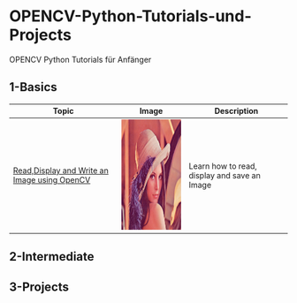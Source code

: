 # OPENCV-Python-Tutorials-und-Projects
OPENCV Python Tutorials für Anfänger

## 1-Basics 
|  Topic        |  Image        |  Description      | 
|  ------------ | ------------  | ------------      |
|[Read,Display and Write an Image using OpenCV](https://github.com/ELMehdiNaor/OPENCV-Python-Tutorials-und-Projekte/blob/main/Basics/Read_Display_Write_Image.py)|<img src="https://github.com/ELMehdiNaor/OPENCV-Python-Tutorials-und-Projekte/blob/main/Resources/lena.png" width="200" height="200">|Learn how to read, display and save an Image|

 
## 2-Intermediate 

## 3-Projects 
